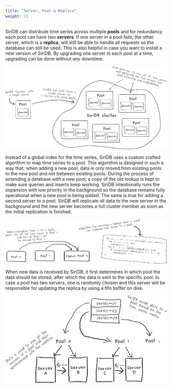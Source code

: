 ```yaml
---
title: "Server, Pool & Replica"
weight: 11
---
```



SiriDB can distribute time series across multiple **pools** and for redundancy each pool can have two **servers**. If one server in a pool fails; the other server, which is a **replica**, will still be able to handle all requests so the database can still be used. This is also helpful in case you want to install a new version of SiriDB. By upgrading one server in each pool at a time, upgrading can be done without any downtime.

![SiriDB cluster](../../images/siridb-cluster.png)

Instead of a global index for the time series, SiriDB uses a custom crafted algorithm to map time series to a pool. This algorithm is designed in such a way that, when adding a new pool, data is only moved from existing pools to the new pool and not between existing pools. During the process of extending a database with a new pool, a copy of the old lookup is kept to make sure queries and inserts keep working. SiriDB intentionally runs the expansion with low priority in the background so the database remains fully operational when a new pool is being added. The same is true for adding a second server to a pool. SiriDB will replicate all data to the new server in the background and the new server becomes a full cluster member as soon as the initial replication is finished.

![Expanding pools](../../images/expanding-pools.png)

When new data is received by SiriDB, it first determines in which pool the data should be stored, after which the data is sent to the specific pool. In case a pool has two servers, one is randomly chosen and this server will be responsible for updating the replica by using a fifo buffer on disk.

![Series to pools](../../images/series-to-pools.png)